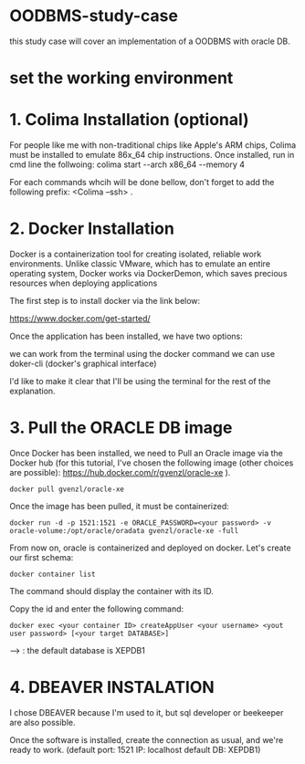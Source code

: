 # OODBMS-study-case
this study case will cover an implementation of a OODBMS with oracle DB.

# set the working environment

# 1. Colima Installation (optional)


For people like me with non-traditional chips like Apple's ARM chips, Colima must be installed to emulate 86x_64 chip instructions.
Once installed, run in cmd line the follwoing:
	colima start --arch x86_64 --memory 4

For each commands whcih will be done bellow, don't forget to add the following prefix: <Colima –ssh> .

# 2. Docker Installation

Docker is a containerization tool for creating isolated, reliable work environments. Unlike classic VMware, which has to emulate an entire operating system, Docker works via DockerDemon, which saves precious resources when deploying applications

The first step is to install docker via the link below:

https://www.docker.com/get-started/

Once the application has been installed, we have two options: 

we can work from the terminal using the docker command
we can use doker-cli (docker's graphical interface)

I'd like to make it clear that I'll be using the terminal for the rest of the explanation.

# 3.	Pull the ORACLE DB image

Once Docker has been installed, we need to Pull an Oracle image via the Docker hub (for this tutorial, I've chosen the following image (other choices are possible): https://hub.docker.com/r/gvenzl/oracle-xe ). 

	docker pull gvenzl/oracle-xe

Once the image has been pulled, it must be containerized:

	docker run -d -p 1521:1521 -e ORACLE_PASSWORD=<your password> -v oracle-volume:/opt/oracle/oradata gvenzl/oracle-xe -full

From now on, oracle is containerized and deployed on docker. Let's create our first schema:

	docker container list

The command should display the container with its ID.
		
Copy the id and enter the following command:

	docker exec <your container ID> createAppUser <your username> <yout user password> [<your target DATABASE>]
		
  --> : the default database is XEPDB1



# 4.	DBEAVER INSTALATION

I chose DBEAVER because I'm used to it, but sql developer or beekeeper are also possible. 

Once the software is installed, create the connection as usual, and we're ready to work.
(default port: 1521 IP: localhost default DB: XEPDB1)

